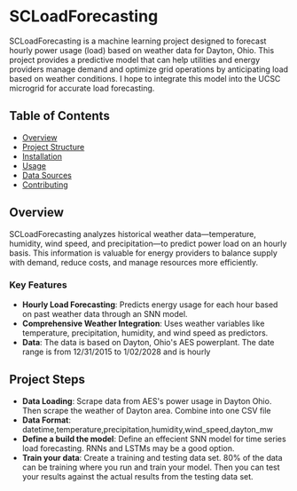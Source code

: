 # SCLoadForecasting

SCLoadForecasting is a machine learning project designed to forecast hourly power usage (load) based on weather data for Dayton, Ohio. This project provides a predictive model that can help utilities and energy providers manage demand and optimize grid operations by anticipating load based on weather conditions. I hope to integrate this model into the UCSC microgrid for accurate load forecasting.

## Table of Contents
- [Overview](#overview)
- [Project Structure](#project-structure)
- [Installation](#installation)
- [Usage](#usage)
- [Data Sources](#data-sources)
- [Contributing](#contributing)

## Overview

SCLoadForecasting analyzes historical weather data—temperature, humidity, wind speed, and precipitation—to predict power load on an hourly basis. This information is valuable for energy providers to balance supply with demand, reduce costs, and manage resources more efficiently.

### Key Features
- **Hourly Load Forecasting**: Predicts energy usage for each hour based on past weather data through an SNN model.
- **Comprehensive Weather Integration**: Uses weather variables like temperature, precipitation, humidity, and wind speed as predictors.
- **Data**: The data is based on Dayton, Ohio's AES powerplant. The date range is from 12/31/2015 to 1/02/2028 and is hourly

## Project Steps

- **Data Loading**: Scrape data from AES's power usage in Dayton Ohio. Then scrape the weather of Dayton area. Combine into one CSV file
- **Data Format**: datetime,temperature,precipitation,humidity,wind_speed,dayton_mw
- **Define a build the model**: Define an effecient SNN model for time series load forecasting. RNNs and LSTMs may be a good option.
- **Train your data**: Create a training and testing data set. 80% of the data can be training where you run and train your model. Then you can test your results against the actual results from the testing data set. 






